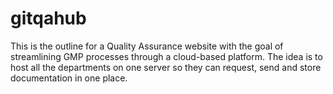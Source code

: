 # gitqahub
This is the outline for a Quality Assurance website with the goal of streamlining GMP processes through a cloud-based platform. The idea is to host all the departments on one server so they can request, send and store documentation in one place.
